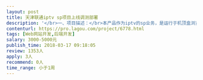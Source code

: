 ```yaml
---                
layout: post       
title: 天津联通iptv sp项目上线调测部署           
description: '</br>一、项目描述：</br>本产品作为iptv的sp业务，是运行于机顶盒浏览器环境的基于jsp+MySQL的web系统，各功能模块已开发完成，并成功在贵州上线。</br>现针对天津联通的不同环境，需要调试相关接口并部署上线</br>寻找一位合作伙伴，负责短期（一周左右）驻地天津联通机房，并完成产品在联通iptv系统的部署。</br></br>二、主要功能点：</br>主要的功能是通过机顶盒浏览器环境播放视频或者音频+图片。</br></br>三、可参考产品：</br>产品已开发完成，只需后期的接口调试及上线部署。具体可参见后续需求/接口文档或者可参考我司官网介绍： http://www.imeihuan.com</br></br>四、人员要求：</br>1、具备电信/联通/移动/广电等运营商的iptv平台sp系统开发部署经验</br>2、基于jsp的B/S系统开发经验，熟悉jsp、MySQL及前端javascript、HTML等，能看懂并根据需求实现相关逻辑。</br>3、熟悉基于linux+tomcat的jsp项目开发部署，能驻地天津（包往返机票、酒店）参与短期的开发调试上线部署。</br>4、良好的沟通能力、职业操守和契约精神。有结果导向的意识，善于独立解决问题。芝麻信用高分者或有其他信用证明者优先。</br>'     
contenturl: https://pro.lagou.com/project/6778.html      
tags: [Web网站开发,后端开发]            
salary: 3000-5000元          
publish_time: 2018-03-17 09:18:05         
review: 1353人                   
apply: 3人                   
recommend: 0人                   
time_range: 小于1周              
---                 
```

